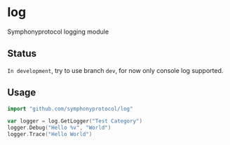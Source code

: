 # log
Symphonyprotocol logging module

## Status
`In development`, try to use branch `dev`, for now only console log supported.

## Usage
```go
import "github.com/symphonyprotocol/log"

var logger = log.GetLogger("Test Category")
logger.Debug("Hello %v", "World")
logger.Trace("Hello World")
```
